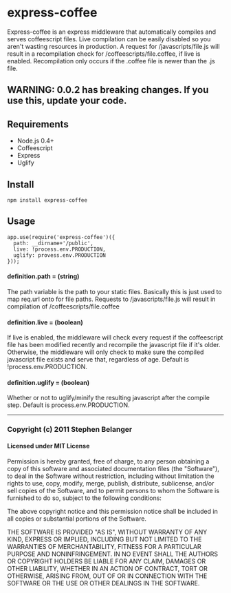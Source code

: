 # express-coffee
Express-coffee is an express middleware that automatically compiles and serves coffeescript files. Live compilation can be easily disabled so you aren't wasting resources in production. A request for /javascripts/file.js will result in a recompilation check for /coffeescripts/file.coffee, if live is enabled. Recompilation only occurs if the .coffee file is newer than the .js file.

## WARNING: 0.0.2 has breaking changes. If you use this, update your code.

## Requirements
* Node.js 0.4+
* Coffeescript
* Express
* Uglify

## Install

    npm install express-coffee

## Usage

    app.use(require('express-coffee')({
      path: __dirname+'/public',
      live: !process.env.PRODUCTION,
      uglify: provess.env.PRODUCTION
    }));

#### definition.path = (string)
The path variable is the path to your static files. Basically this is just used to map req.url onto for file paths. Requests to /javascripts/file.js will result in compilation of /coffeescripts/file.coffee

#### definition.live = (boolean)
If live is enabled, the middleware will check every request if the coffeescript file has been modified recently and recompile the javascript file if it's older. Otherwise, the middleware will only check to make sure the compiled javascript file exists and serve that, regardless of age. Default is !process.env.PRODUCTION.

#### definition.uglify = (boolean)
Whether or not to uglify/minify the resulting javascript after the compile step. Default is process.env.PRODUCTION.

---

### Copyright (c) 2011 Stephen Belanger
#### Licensed under MIT License

Permission is hereby granted, free of charge, to any person obtaining a copy of this software and associated documentation files (the "Software"), to deal in the Software without restriction, including without limitation the rights to use, copy, modify, merge, publish, distribute, sublicense, and/or sell copies of the Software, and to permit persons to whom the Software is furnished to do so, subject to the following conditions:

The above copyright notice and this permission notice shall be included in all copies or substantial portions of the Software.

THE SOFTWARE IS PROVIDED "AS IS", WITHOUT WARRANTY OF ANY KIND, EXPRESS OR IMPLIED, INCLUDING BUT NOT LIMITED TO THE WARRANTIES OF MERCHANTABILITY, FITNESS FOR A PARTICULAR PURPOSE AND NONINFRINGEMENT. IN NO EVENT SHALL THE AUTHORS OR COPYRIGHT HOLDERS BE LIABLE FOR ANY CLAIM, DAMAGES OR OTHER LIABILITY, WHETHER IN AN ACTION OF CONTRACT, TORT OR OTHERWISE, ARISING FROM, OUT OF OR IN CONNECTION WITH THE SOFTWARE OR THE USE OR OTHER DEALINGS IN THE SOFTWARE.